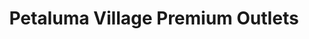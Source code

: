 ---
title: "Petaluma Village Premium Outlets"
url: /petaluma/petaluma-village-premium-outlets/
shop: mall
---